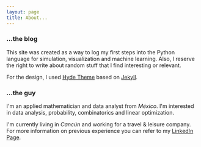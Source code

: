 ```yaml
---
layout: page
title: About...
---
```


### ...the blog
This site was created as a way to log my first steps into the Python language for simulation, visualization and machine learning. Also, I reserve the right to write about random stuff that I find interesting or relevant.

For the design, I used [Hyde Theme](http://mdo.github.io/hyde) based on [Jekyll](http://jekyllrb.com).

### ...the guy

I'm an applied mathematician and data analyst from *México*. I'm interested in data analysis, probability, combinatorics and linear optimization. 

I'm currently living in *Cancún* and working for a travel & leisure company. For more information on previous experience you can refer to my [LinkedIn Page](https://www.linkedin.com/in/isimonin).
